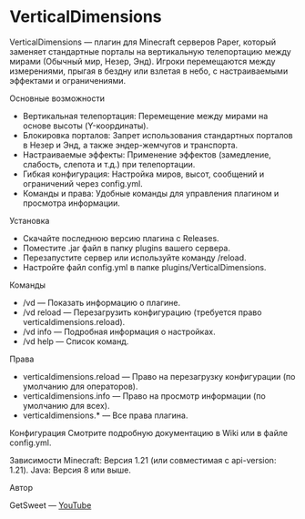 # VerticalDimensions

VerticalDimensions — плагин для Minecraft серверов Paper, который заменяет стандартные порталы на вертикальную телепортацию между мирами (Обычный мир, Незер, Энд). Игроки перемещаются между измерениями, прыгая в бездну или взлетая в небо, с настраиваемыми эффектами и ограничениями.

Основные возможности
- Вертикальная телепортация: Перемещение между мирами на основе высоты (Y-координаты).
- Блокировка порталов: Запрет использования стандартных порталов в Незер и Энд, а также эндер-жемчугов и транспорта.
- Настраиваемые эффекты: Применение эффектов (замедление, слабость, слепота и т.д.) при телепортации.
- Гибкая конфигурация: Настройка миров, высот, сообщений и ограничений через config.yml.
- Команды и права: Удобные команды для управления плагином и просмотра информации.

Установка
- Скачайте последнюю версию плагина с Releases.
- Поместите .jar файл в папку plugins вашего сервера.
- Перезапустите сервер или используйте команду /reload.
- Настройте файл config.yml в папке plugins/VerticalDimensions.

Команды
- /vd — Показать информацию о плагине.
- /vd reload — Перезагрузить конфигурацию (требуется право verticaldimensions.reload).
- /vd info — Подробная информация о настройках.
- /vd help — Список команд.

Права
- verticaldimensions.reload — Право на перезагрузку конфигурации (по умолчанию для операторов).
- verticaldimensions.info — Право на просмотр информации (по умолчанию для всех).
- verticaldimensions.* — Все права плагина.

Конфигурация
Смотрите подробную документацию в Wiki или в файле config.yml.

Зависимости
Minecraft: Версия 1.21 (или совместимая с api-version: 1.21).
Java: Версия 8 или выше.

Автор

GetSweet — [YouTube](https://www.youtube.com/@GetSweett)
